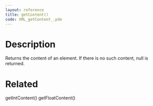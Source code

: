 ```yaml
---
layout: reference
title: getContent()
code: XML_getContent_.pde
---
```


# Description

Returns the content of an element. If there is no such content, null is returned.

# Related

getIntContent()
getFloatContent()
